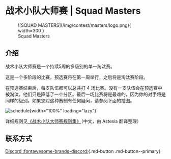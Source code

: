 # 战术小队大师赛 | Squad Masters

<figure markdown>
  ![SQUAD MASTERS](/img/contest/masters/logo.png){ width=300 }
  <figcaption>Squad Masters</figcaption>
</figure>

## 介绍

战术小队大师赛是一个持续5周的多级别的单一淘汰赛。

这是一个多阶段的比赛，预选赛将在第一周举行，之后将是淘汰赛阶段。

在预选赛结束后，每支队伍都可以总共打 4 场比赛。没有一支队伍会在预选赛中被淘汰，他们只是降低了一个分区。最后一场比赛将是最难的，因为你的对手将是同样的级别。如果您对这种赛制有任何疑问，请参阅下面的插图。


![schedule](/img/contest/masters/schedule.png){width="100%" loading="lazy"}

详细规则见[《战术小队大师赛规则集》](./Ruleset)（中文，由 Astesia 翻译整理）

## 联系方式

[Discord :fontawesome-brands-discord:](https://discord.gg/gXtzJcK9){.md-button .md-button--primary}